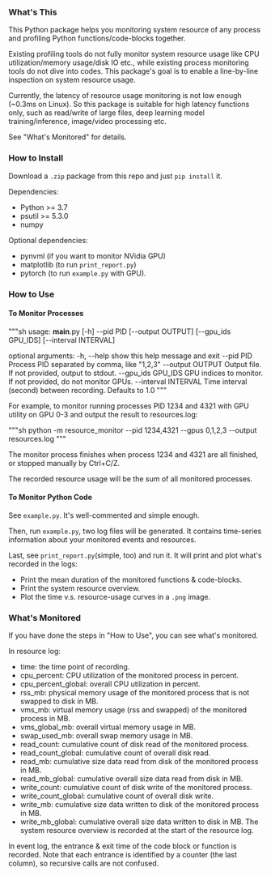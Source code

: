 ### What's This

This Python package helps you monitoring system resource of any process and profiling Python functions/code-blocks together.

Existing profiling tools do not fully monitor system resource usage like CPU utilization/memory usage/disk IO etc., while existing process monitoring tools do not dive into codes. This package's goal is to enable a line-by-line inspection on system resource usage.

Currently, the latency of resource usage monitoring is not low enough (~0.3ms on Linux). So this package is suitable for high latency functions only, such as read/write of large files, deep learning model training/inference, image/video processing etc.

See "What's Monitored" for details.

### How to Install

Download a `.zip` package from this repo and just `pip install` it.

Dependencies:
* Python >= 3.7
* psutil >= 5.3.0
* numpy

Optional dependencies:
* pynvml (if you want to monitor NVidia GPU)
* matplotlib (to run `print_report.py`)
* pytorch (to run `example.py` with GPU).

### How to Use
#### To Monitor Processes
"""sh
usage: __main__.py [-h] --pid PID [--output OUTPUT] [--gpu_ids GPU_IDS] [--interval INTERVAL]

optional arguments:
  -h, --help           show this help message and exit
  --pid PID            Process PID separated by comma, like "1,2,3"
  --output OUTPUT      Output file. If not provided, output to stdout.
  --gpu_ids GPU_IDS    GPU indices to monitor. If not provided, do not monitor GPUs.
  --interval INTERVAL  Time interval (second) between recording. Defaults to 1.0
"""

For example, to monitor running processes PID 1234 and 4321 with GPU utility on GPU 0-3 and output the result to resources.log:

"""sh
python -m resource_monitor --pid 1234,4321 --gpus 0,1,2,3 --output resources.log
"""

The monitor process finishes when process 1234 and 4321 are all finished, or stopped manually by Ctrl+C/Z.

The recorded resource usage will be the sum of all monitored processes.

#### To Monitor Python Code
See `example.py`. It's well-commented and simple enough.

Then, run `example.py`, two log files will be generated. It contains time-series information about your monitored events and resources.

Last, see `print_report.py`(simple, too) and run it. It will print and plot what's recorded in the logs:
* Print the mean duration of the monitored functions & code-blocks.
* Print the system resource overview.
* Plot the time v.s. resource-usage curves in a `.png` image.

### What's Monitored

If you have done the steps in "How to Use", you can see what's monitored.

In resource log:
* time: the time point of recording.
* cpu_percent: CPU utilization of the monitored process in percent.
* cpu_percent_global: overall CPU utilization in percent.
* rss_mb: physical memory usage of the monitored process that is not swapped to disk in MB.
* vms_mb: virtual memory usage (rss and swapped) of the monitored process in MB.
* vms_global_mb: overall virtual memory usage in MB.
* swap_used_mb: overall swap memory usage in MB.
* read_count: cumulative count of disk read of the monitored process.
* read_count_global: cumulative count of overall disk read.
* read_mb: cumulative size data read from disk of the monitored process in MB.
* read_mb_global: cumulative overall size data read from disk in MB.
* write_count: cumulative count of disk write of the monitored process.
* write_count_global: cumulative count of overall disk write.
* write_mb: cumulative size data written to disk of the monitored process in MB.
* write_mb_global: cumulative overall size data written to disk in MB.
The system resource overview is recorded at the start of the resource log.

In event log, the entrance & exit time of the code block or function is recorded. Note that each entrance is identified by a counter (the last column), so recursive calls are not confused.
